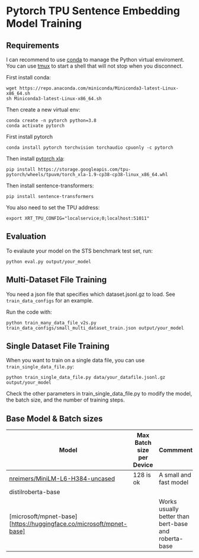 # Pytorch TPU Sentence Embedding Model Training


## Requirements

I can recommend to use [conda](https://docs.conda.io/en/latest/miniconda.html) to manage the Python virtual enviroment. You can use [tmux](https://linuxize.com/post/getting-started-with-tmux/) to start a shell that will not stop when you disconnect.

First install conda:
```
wget https://repo.anaconda.com/miniconda/Miniconda3-latest-Linux-x86_64.sh
sh Miniconda3-latest-Linux-x86_64.sh
```

Then create a new virtual env:
```
conda create -n pytorch python=3.8
conda activate pytorch
```` 

First install pytorch
```
conda install pytorch torchvision torchaudio cpuonly -c pytorch
```

Then install [pytorch xla](https://cloud.google.com/tpu/docs/pytorch-xla-ug-tpu-vm):
```
pip install https://storage.googleapis.com/tpu-pytorch/wheels/tpuvm/torch_xla-1.9-cp38-cp38-linux_x86_64.whl
```

Then install sentence-transformers:
```
pip install sentence-transformers
```

You also need to set the TPU address:
```
export XRT_TPU_CONFIG="localservice;0;localhost:51011"
```

## Evaluation

To evalaute your model on the STS benchmark test set, run:

```
python eval.py output/your_model
```


## Multi-Dataset File Training

You need a json file that specifies which dataset.jsonl.gz to load. See `train_data_configs` for an example.

Run the code with:
```
python train_many_data_file_v2s.py train_data_configs/small_multi_dataset_train.json output/your_model
```


## Single Dataset File Training
When you want to train on a single data file, you can use `train_single_data_file.py`:
```
python train_single_data_file.py data/your_datafile.jsonl.gz output/your_model
```

Check the other parameters in train_single_data_file.py to modify the model, the batch size, and the number of training steps.


## Base Model & Batch sizes

| Model | Max Batch size per Device | Commment |
| --- | --- | ---- |
| [nreimers/MiniLM-L6-H384-uncased](https://huggingface.co/nreimers/MiniLM-L6-H384-uncased) | 128 is ok | A small and fast model |
| distilroberta-base | | |
| [microsoft/mpnet-base][https://huggingface.co/microsoft/mpnet-base] | | Works usually better than bert-base and roberta-base |